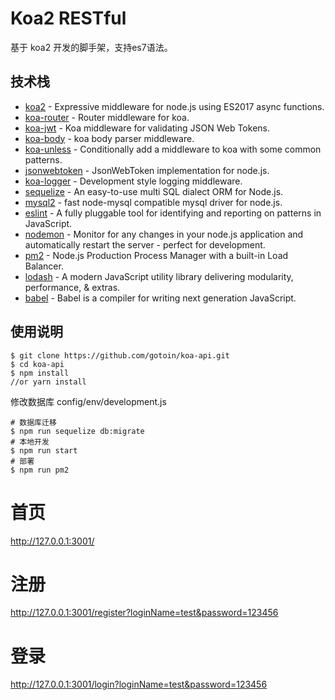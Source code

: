 # Koa2 RESTful

基于 koa2 开发的脚手架，支持es7语法。

## 技术栈
- [koa2](https://github.com/koajs/koa) - Expressive middleware for node.js using ES2017 async functions.
- [koa-router](https://github.com/alexmingoia/koa-router) - Router middleware for koa.
- [koa-jwt](https://github.com/koajs/jwt) - Koa middleware for validating JSON Web Tokens.
- [koa-body](https://github.com/dlau/koa-body) - koa body parser middleware.
- [koa-unless](https://github.com/Foxandxss/koa-unless) - Conditionally add a middleware to koa with some common patterns.
- [jsonwebtoken](https://github.com/auth0/node-jsonwebtoken) - JsonWebToken implementation for node.js.
- [koa-logger](https://github.com/koajs/logger) - Development style logging middleware.
- [sequelize](https://github.com/sequelize/sequelize) - An easy-to-use multi SQL dialect ORM for Node.js.
- [mysql2](https://github.com/sidorares/node-mysql2) -  fast node-mysql compatible mysql driver for node.js.
- [eslint](https://github.com/eslint/eslint) - A fully pluggable tool for identifying and reporting on patterns in JavaScript.
- [nodemon](https://github.com/remy/nodemon) - Monitor for any changes in your node.js application and automatically restart the server - perfect for development.
- [pm2](https://github.com/Unitech/pm2) - Node.js Production Process Manager with a built-in Load Balancer.
- [lodash](https://github.com/lodash/lodash) - A modern JavaScript utility library delivering modularity, performance, & extras.
- [babel](https://github.com/babel/babel) - Babel is a compiler for writing next generation JavaScript.

## 使用说明

```
$ git clone https://github.com/gotoin/koa-api.git
$ cd koa-api
$ npm install
//or yarn install
```

修改数据库 config/env/development.js

```
# 数据库迁移
$ npm run sequelize db:migrate
# 本地开发
$ npm run start
# 部署
$ npm run pm2
```

# 首页
http://127.0.0.1:3001/

# 注册
http://127.0.0.1:3001/register?loginName=test&password=123456

# 登录
http://127.0.0.1:3001/login?loginName=test&password=123456

